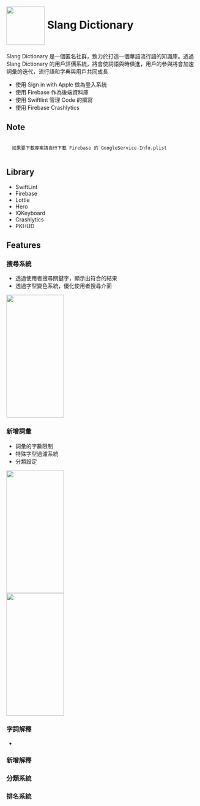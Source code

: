 # <img src="https://i.postimg.cc/cC2dDSjG/slang-dictionary-logo.png" alt="" width="100" align="center" /> Slang Dictionary

Slang Dictionary 是一個匿名社群，致力於打造一個華語流行語的知識庫。透過 Slang Dictionary 的用戶評價系統，將會使詞語與時俱進，用戶的參與將會加速詞彙的迭代，流行語和字典與用戶共同成長

- 使用 Sign in with Apple 做為登入系統
- 使用 Firebase 作為後端資料庫
- 使用 Swiftlint 管理 Code 的撰寫
- 使用 Firebase Crashlytics 

## Note	
```

  如果要下載專案請自行下載 Firebase 的 GoogleService-Info.plist 
  
```

## Library

- SwiftLint
- Firebase
- Lottie
- Hero
- IQKeyboard
- Crashlytics
- PKHUD

## Features

### 搜尋系統

- 透過使用者搜尋關鍵字，顯示出符合的結果
- 透過字型變色系統，優化使用者搜尋介面

<img src="https://i.postimg.cc/c1m99Sy9/Screen-Shot-2021-01-08-at-2-23-01-PM.png" alt="" width="150" height = "320" align="center" />

### 新增詞彙

- 詞彙的字數限制
- 特殊字型過濾系統
- 分類設定

<div class="row">
  <div class="column">
<img src="https://i.postimg.cc/sf698PKS/Screen-Shot-2021-01-09-at-3-55-09-PM.png" alt="" width="150" height = "320" align="left" />
    </div>
   <div class="column">
<img src="https://i.postimg.cc/BbVTKstN/Screen-Shot-2021-01-09-at-3-55-35-PM.png" alt="" width="150" height = "320" align="center" />
     </div>
  </div>


### 字詞解釋

-

### 新增解釋

### 分類系統

### 排名系統
